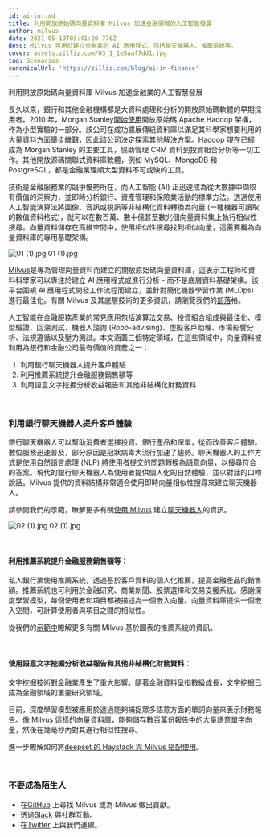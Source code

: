 ```yaml
---
id: ai-in-.md
title: 利用開放原始碼向量資料庫 Milvus 加速金融領域的人工智能發展
author: milvus
date: 2021-05-19T03:41:20.776Z
desc: Milvus 可用於建立金融業的 AI 應用程式，包括聊天機器人、推薦系統等。
cover: assets.zilliz.com/03_1_1e5aaf7dd1.jpg
tag: Scenarios
canonicalUrl: 'https://zilliz.com/blog/ai-in-finance'
---
```

<custom-h1>利用開放原始碼向量資料庫 Milvus 加速金融業的人工智慧發展</custom-h1><p>長久以來，銀行和其他金融機構都是大資料處理和分析的開放原始碼軟體的早期採用者。2010 年，Morgan Stanley<a href="https://www.forbes.com/sites/tomgroenfeldt/2012/05/30/morgan-stanley-takes-on-big-data-with-hadoop/?sh=19f4f8cd16db">開始使用</a>開放原始碼 Apache Hadoop 架構，作為小型實驗的一部分。該公司在成功擴展傳統資料庫以滿足其科學家想要利用的大量資料方面舉步維艱，因此該公司決定探索其他解決方案。Hadoop 現在已經成為 Morgan Stanley 的主要工具，協助管理 CRM 資料到投資組合分析等一切工作。其他開放源碼關聯式資料庫軟體，例如 MySQL、MongoDB 和 PostgreSQL，都是金融業理順大型資料不可或缺的工具。</p>
<p>技術是金融服務業的競爭優勢所在，而人工智能 (AI) 正迅速成為從大數據中擷取有價值的洞察力，並即時分析銀行、資產管理和保險業活動的標準方法。透過使用人工智能演算法將圖像、音訊或視訊等非結構化資料轉換為向量 (一種機器可讀取的數值資料格式)，就可以在數百萬、數十億甚至數兆個向量資料集上執行相似性搜尋。向量資料儲存在高維空間中，使用相似性搜尋找到相似向量，這需要稱為向量資料庫的專用基礎架構。</p>
<p>
  
   <span class="img-wrapper"> <img translate="no" src="https://assets.zilliz.com/01_1_cb99f15886.jpg" alt="01 (1).jpg" class="doc-image" id="01-(1).jpg" />
   </span> <span class="img-wrapper"> <span>01 (1).jpg</span> </span></p>
<p><a href="https://github.com/milvus-io/milvus">Milvus</a>是專為管理向量資料而建立的開放原始碼向量資料庫，這表示工程師和資料科學家可以專注於建立 AI 應用程式或進行分析 - 而不是底層資料基礎架構。該平台圍繞 AI 應用程式開發工作流程而建立，並針對簡化機器學習作業 (MLOps) 進行最佳化。有關 Milvus 及其底層技術的更多資訊，請瀏覽我們的<a href="https://zilliz.com/blog/Vector-Similarity-Search-Hides-in-Plain-View">部落</a>格。</p>
<p>人工智能在金融服務產業的常見應用包括演算法交易、投資組合組成與最佳化、模型驗證、回溯測試、機器人諮詢 (Robo-advising)、虛擬客戶助理、市場影響分析、法規遵循以及壓力測試。本文涵蓋三個特定領域，在這些領域中，向量資料被利用為銀行和金融公司最有價值的資產之一：</p>
<ol>
<li>利用銀行聊天機器人提升客戶體驗</li>
<li>利用推薦系統提升金融服務銷售額等</li>
<li>利用語意文字挖掘分析收益報告和其他非結構化財務資料</li>
</ol>
<p><br/></p>
<h3 id="Enhancing-customer-experience-with-banking-chatbots" class="common-anchor-header">利用銀行聊天機器人提升客戶體驗</h3><p>銀行聊天機器人可以幫助消費者選擇投資、銀行產品和保單，從而改善客戶體驗。數位服務迅速普及，部分原因是冠狀病毒大流行加速了趨勢。聊天機器人的工作方式是使用自然語言處理 (NLP) 將使用者提交的問題轉換為語意向量，以搜尋符合的答案。現代的銀行聊天機器人為使用者提供個人化的自然體驗，並以對話的口吻說話。Milvus 提供的資料結構非常適合使用即時向量相似性搜尋來建立聊天機器人。</p>
<p>請參閱我們的示範，瞭解更多有關<a href="https://zilliz.com/blog/building-intelligent-chatbot-with-nlp-and-milvus">使用 Milvus</a> 建立<a href="https://zilliz.com/blog/building-intelligent-chatbot-with-nlp-and-milvus">聊天機器人</a>的資訊。</p>
<p>
  
   <span class="img-wrapper"> <img translate="no" src="https://assets.zilliz.com/02_1_8c298c45e5.jpg" alt="02 (1).jpg" class="doc-image" id="02-(1).jpg" />
   </span> <span class="img-wrapper"> <span>02 (1).jpg</span> </span></p>
<p><br/></p>
<h4 id="Boosting-financial-services-sales-and-more-with-recommender-systems" class="common-anchor-header">利用推薦系統提升金融服務銷售額等：</h4><p>私人銀行業使用推薦系統，透過基於客戶資料的個人化推薦，提高金融產品的銷售額。推薦系統也可利用於金融研究、商業新聞、股票選擇和交易支援系統。感謝深度學習模型，每個使用者和項目都被描述為一個嵌入向量。向量資料庫提供一個嵌入空間，可計算使用者與項目之間的相似性。</p>
<p>從我們的<a href="https://zilliz.com/blog/graph-based-recommendation-system-with-milvus">示範中</a>瞭解更多有關 Milvus 基於圖表的推薦系統的資訊。</p>
<p><br/></p>
<h4 id="Analyzing-earnings-reports-and-other-unstructured-financial-data-with-semantic-text-mining" class="common-anchor-header">使用語意文字挖掘分析收益報告和其他非結構化財務資料：</h4><p>文字挖掘技術對金融業產生了重大影響。隨著金融資料呈指數級成長，文字挖掘已成為金融領域的重要研究領域。</p>
<p>目前，深度學習模型被應用於透過能夠捕捉眾多語意方面的單詞向量來表示財務報告。像 Milvus 這樣的向量資料庫，能夠儲存數百萬份報告中的大量語意單字向量，然後在幾毫秒內對其進行相似性搜尋。</p>
<p>進一步瞭解如何將<a href="https://medium.com/deepset-ai/semantic-search-with-milvus-knowledge-graph-qa-web-crawlers-and-more-837451eae9fa">deepset 的 Haystack 與 Milvus 搭配使用</a>。</p>
<p><br/></p>
<h3 id="Don’t-be-a-stranger" class="common-anchor-header">不要成為陌生人</h3><ul>
<li>在<a href="https://github.com/milvus-io/milvus/">GitHub</a> 上尋找 Milvus 或為 Milvus 做出貢獻。</li>
<li>透過<a href="https://join.slack.com/t/milvusio/shared_invite/zt-e0u4qu3k-bI2GDNys3ZqX1YCJ9OM~GQ">Slack</a> 與社群互動。</li>
<li>在<a href="https://twitter.com/milvusio">Twitter</a> 上與我們連線。</li>
</ul>
